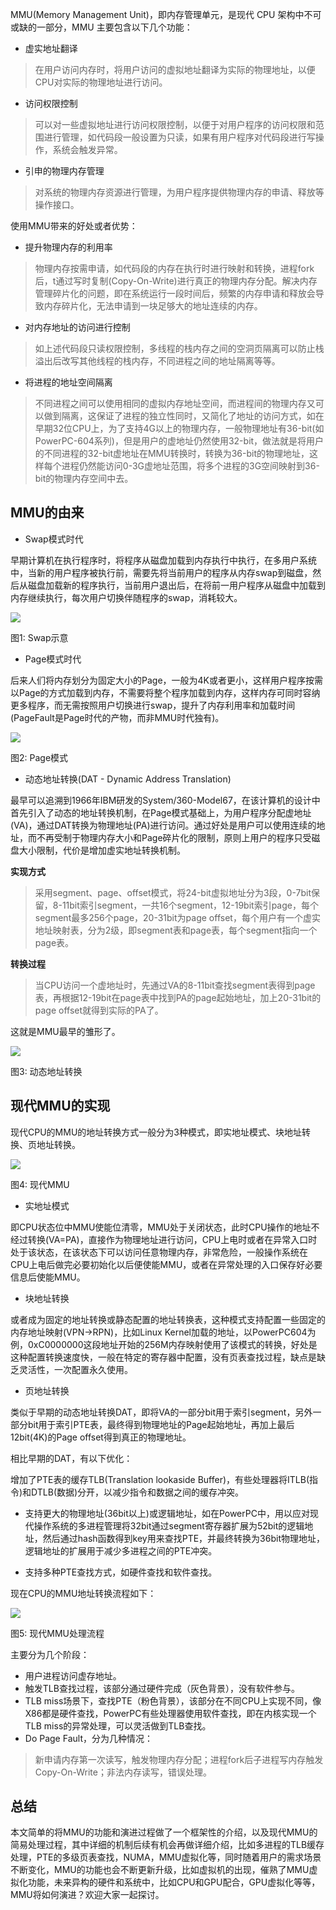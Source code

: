 MMU(Memory Management Unit)，即内存管理单元，是现代 CPU 架构中不可或缺的一部分，MMU 主要包含以下几个功能：

- 虚实地址翻译

> 在用户访问内存时，将用户访问的虚拟地址翻译为实际的物理地址，以便CPU对实际的物理地址进行访问。

- 访问权限控制

> 可以对一些虚拟地址进行访问权限控制，以便于对用户程序的访问权限和范围进行管理，如代码段一般设置为只读，如果有用户程序对代码段进行写操作，系统会触发异常。

- 引申的物理内存管理

> 对系统的物理内存资源进行管理，为用户程序提供物理内存的申请、释放等操作接口。

使用MMU带来的好处或者优势：

- 提升物理内存的利用率

> 物理内存按需申请，如代码段的内存在执行时进行映射和转换，进程fork后，t通过写时复制(Copy-On-Write)进行真正的物理内存分配。解决内存管理碎片化的问题，即在系统运行一段时间后，频繁的内存申请和释放会导致内存碎片化，无法申请到一块足够大的地址连续的内存。

- 对内存地址的访问进行控制

> 如上述代码段只读权限控制，多线程的栈内存之间的空洞页隔离可以防止栈溢出后改写其他线程的栈内存，不同进程之间的地址隔离等等。

- 将进程的地址空间隔离

> 不同进程之间可以使用相同的虚拟内存地址空间，而进程间的物理内存又可以做到隔离，这保证了进程的独立性同时，又简化了地址的访问方式，如在早期32位CPU上，为了支持4G以上的物理内存，一般物理地址有36-bit(如PowerPC-604系列)，但是用户的虚地址仍然使用32-bit，做法就是将用户的不同进程的32-bit虚地址在MMU转换时，转换为36-bit的物理地址，这样每个进程仍然能访问0-3G虚地址范围，将多个进程的3G空间映射到36-bit的物理内存空间中去。

## MMU的由来

- Swap模式时代

早期计算机在执行程序时，将程序从磁盘加载到内存执行中执行，在多用户系统中，当新的用户程序被执行前，需要先将当前用户的程序从内存swap到磁盘，然后从磁盘加载新的程序执行，当前用户退出后，在将前一用户程序从磁盘中加载到内存继续执行，每次用户切换伴随程序的swap，消耗较大。

![](https://pic2.zhimg.com/80/v2-3f257bd8f145329d2368689856831dcd_720w.webp)

图1: Swap示意

- Page模式时代

后来人们将内存划分为固定大小的Page，一般为4K或者更小，这样用户程序按需以Page的方式加载到内存，不需要将整个程序加载到内存，这样内存可同时容纳更多程序，而无需按照用户切换进行swap，提升了内存利用率和加载时间(PageFault是Page时代的产物，而非MMU时代独有)。

![](https://pic2.zhimg.com/80/v2-089039252aa9a81d8832846c2bd30f15_720w.webp)

图2: Page模式

- 动态地址转换(DAT - Dynamic Address Translation)

最早可以追溯到1966年IBM研发的System/360-Model67，在该计算机的设计中首先引入了动态的地址转换机制，在Page模式基础上，为用户程序分配虚地址(VA)，通过DAT转换为物理地址(PA)进行访问。通过好处是用户可以使用连续的地址，而不再受制于物理内存大小和Page碎片化的限制，原则上用户的程序只受磁盘大小限制，代价是增加虚实地址转换机制。

**实现方式**

> 采用segment、page、offset模式，将24-bit虚拟地址分为3段，0-7bit保留，8-11bit索引segment，一共16个segment，12-19bit索引page，每个segment最多256个page，20-31bit为page offset，每个用户有一个虚实地址映射表，分为2级，即segment表和page表，每个segment指向一个page表。

**转换过程**

> 当CPU访问一个虚地址时，先通过VA的8-11bit查找segment表得到page表，再根据12-19bit在page表中找到PA的page起始地址，加上20-31bit的page offset就得到实际的PA了。

这就是MMU最早的雏形了。

![](https://pic2.zhimg.com/80/v2-dbc5b979e2d5282a411bd55ea7356f8d_720w.webp)

图3: 动态地址转换

## 现代MMU的实现

现代CPU的MMU的地址转换方式一般分为3种模式，即实地址模式、块地址转换、页地址转换。

![](https://pic3.zhimg.com/80/v2-fe4daaff782a6e6ee26bc02548f0bd9e_720w.webp)

图4: 现代MMU

- 实地址模式

即CPU状态位中MMU使能位清零，MMU处于关闭状态，此时CPU操作的地址不经过转换(VA=PA)，直接作为物理地址进行访问，CPU上电时或者在异常入口时处于该状态，在该状态下可以访问任意物理内存，非常危险，一般操作系统在CPU上电后做完必要初始化以后便使能MMU，或者在异常处理的入口保存好必要信息后使能MMU。

- 块地址转换

或者成为固定的地址转换或静态配置的地址转换表，这种模式支持配置一些固定的内存地址映射(VPN->RPN)，比如Linux Kernel加载的地址，以PowerPC604为例，0xC0000000这段地址开始的256M内存映射使用了该模式的转换，好处是这种配置转换速度快，一般在特定的寄存器中配置，没有页表查找过程，缺点是缺乏灵活性，一次配置永久使用。

- 页地址转换

类似于早期的动态地址转换DAT，即将VA的一部分bit用于索引segment，另外一部分bit用于索引PTE表，最终得到物理地址的Page起始地址，再加上最后12bit(4K)的Page offset得到真正的物理地址。

相比早期的DAT，有以下优化：

增加了PTE表的缓存TLB(Translation lookaside Buffer)，有些处理器将ITLB(指令)和DTLB(数据)分开，以减少指令和数据之间的缓存冲突。

- 支持更大的物理地址(36bit以上)或逻辑地址，如在PowerPC中，用以应对现代操作系统的多进程管理将32bit通过segment寄存器扩展为52bit的逻辑地址，然后通过hash函数得到key用来查找PTE，并最终转换为36bit物理地址，逻辑地址的扩展用于减少多进程之间的PTE冲突。  
    
- 支持多种PTE查找方式，如硬件查找和软件查找。  
    

现在CPU的MMU地址转换流程如下：

![](https://pic4.zhimg.com/80/v2-df8ec53d14239df57e7b667ec44a0663_720w.webp)

图5: 现代MMU处理流程

主要分为几个阶段：

- 用户进程访问虚存地址。
- 触发TLB查找过程，该部分通过硬件完成（灰色背景），没有软件参与。
- TLB miss场景下，查找PTE（粉色背景），该部分在不同CPU上实现不同，像X86都是硬件查找，PowerPC有些处理器使用软件查找，即在内核实现一个TLB miss的异常处理，可以灵活做到TLB查找。
- Do Page Fault，分为几种情况：

> 新申请内存第一次读写，触发物理内存分配；进程fork后子进程写内存触发Copy-On-Write；非法内存读写，错误处理。

## 总结

本文简单的将MMU的功能和演进过程做了一个框架性的介绍，以及现代MMU的简易处理过程，其中详细的机制后续有机会再做详细介绍，比如多进程的TLB缓存处理，PTE的多级页表查找，NUMA，MMU虚拟化等，同时随着用户的需求场景不断变化，MMU的功能也会不断更新升级，比如虚拟机的出现，催熟了MMU虚拟化功能，未来异构的硬件和系统中，比如CPU和GPU配合，GPU虚拟化等等，MMU将如何演进？欢迎大家一起探讨。